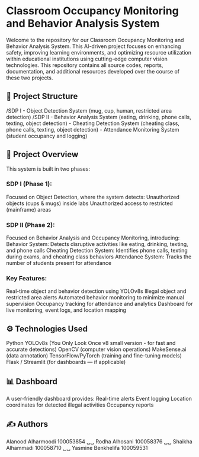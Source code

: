 # Classroom Occupancy Monitoring and Behavior Analysis System

Welcome to the repository for our Classroom Occupancy Monitoring and Behavior Analysis System.
This AI-driven project focuses on enhancing safety, improving learning environments, and optimizing resource utilization within educational institutions using cutting-edge computer vision technologies.
This repository contains all source codes, reports, documentation, and additional resources developed over the course of these two projects.


## 📁 Project Structure

/SDP I
    - Object Detection System (mug, cup, human, restricted area detection)
/SDP II
    - Behavior Analysis System (eating, drinking, phone calls, texting, object detection)
    - Cheating Detection System (cheating class, phone calls, texting, object detection)
    - Attendance Monitoring System (student occupancy and logging)

## 📜 Project Overview

This system is built in two phases:
### SDP I (Phase 1):
Focused on Object Detection, where the system detects:
Unauthorized objects (cups & mugs) inside labs
Unauthorized access to restricted (mainframe) areas

### SDP II (Phase 2):
Focused on Behavior Analysis and Occupancy Monitoring, introducing:
Behavior System: Detects disruptive activities like eating, drinking, texting, and phone calls
Cheating Detection System: Identifies phone calls, texting during exams, and cheating class behaviors
Attendance System: Tracks the number of students present for attendance 

### Key Features:
Real-time object and behavior detection using YOLOv8s
Illegal object and restricted area alerts
Automated behavior monitoring to minimize manual supervision
Occupancy tracking for attendance and analytics
Dashboard for live monitoring, event logs, and location mapping

## ⚙️ Technologies Used
Python
YOLOv8s (You Only Look Once v8 small version - for fast and accurate detections)
OpenCV (computer vision operations)
MakeSense.ai (data annotation)
TensorFlow/PyTorch (training and fine-tuning models)
Flask / Streamlit (for dashboards — if applicable)

## 📊 Dashboard
A user-friendly dashboard provides:
Real-time alerts
Event logging
Location coordinates for detected illegal activities
Occupancy reports

## ✍️ Authors
Alanood Alharmoodi       100053854 ␣␣
Rodha Alhosani           100058376 ␣␣
Shaikha Alhammadi        100058710 ␣␣
Yasmine Benkhelifa       100059531

